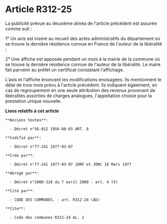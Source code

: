 # Article R312-25

La publicité prévue au deuxième alinéa de l'article précédent est assurée comme suit :

1° Un avis est inséré au recueil des actes administratifs du département où se trouve la dernière résidence connue en France
de l'auteur de la libéralité ;

2° Une affiche est apposée pendant un mois à la mairie de la commune où se trouve la dernière résidence connue de l'auteur de
la libéralité. Le maire fait parvenir au préfet un certificat constatant l'affichage.

L'avis et l'affiche énoncent les modifications envisagées. Ils mentionnent le délai de trois mois prévu à l'article
précédent. Ils indiquent également, en cas de regroupement en une seule attribution des revenus provenant de libéralités
assorties de charges analogues, l'appellation choisie pour la prestation unique nouvelle.

**Liens relatifs à cet article**

	**Anciens textes**:

	  - Décret n°56-812 1956-08-03 ART. 8

	**Codifié par**:

	  - Décret n°77-241 1977-03-07

	**Créé par**:

	  - Décret n°77-241 1977-03-07 JORF et JONC 18 Mars 1977

	**Abrogé par**:

	  - Décret n°2000-318 du 7 avril 2000 - art. 4 (V)

	**Cité par**:

	  - CODE DES COMMUNES. - art. R312-24 (Ab)

	**Cite**:

	  - Code des communes R312-24 AL. 2

